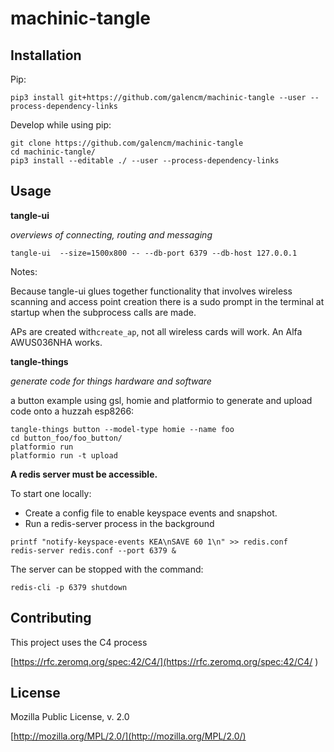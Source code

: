 # machinic-tangle

## Installation

Pip:

```
pip3 install git+https://github.com/galencm/machinic-tangle --user --process-dependency-links
```

Develop while using pip:

```
git clone https://github.com/galencm/machinic-tangle
cd machinic-tangle/
pip3 install --editable ./ --user --process-dependency-links
```

## Usage

**tangle-ui**

_overviews of connecting, routing and messaging_

```
tangle-ui  --size=1500x800 -- --db-port 6379 --db-host 127.0.0.1
```

Notes:

Because tangle-ui glues together functionality that involves wireless scanning and access point creation there is a sudo prompt in the terminal at startup when the subprocess calls are made.

APs are created with`create_ap`, not all wireless cards will work. An Alfa AWUS036NHA works.

**tangle-things**

_generate code for things hardware and software_

a button example using gsl, homie and platformio to generate and upload code onto a huzzah esp8266:

```
tangle-things button --model-type homie --name foo
cd button_foo/foo_button/
platformio run
platformio run -t upload
```

**A redis server must be accessible.**

To start one locally:

* Create a config file to enable keyspace events and snapshot.
* Run a redis-server process in the background

```
printf "notify-keyspace-events KEA\nSAVE 60 1\n" >> redis.conf
redis-server redis.conf --port 6379 &
```

The server can be stopped with the command:
```
redis-cli -p 6379 shutdown
```

## Contributing
This project uses the C4 process 

[https://rfc.zeromq.org/spec:42/C4/](https://rfc.zeromq.org/spec:42/C4/
)

## License
Mozilla Public License, v. 2.0

[http://mozilla.org/MPL/2.0/](http://mozilla.org/MPL/2.0/)

